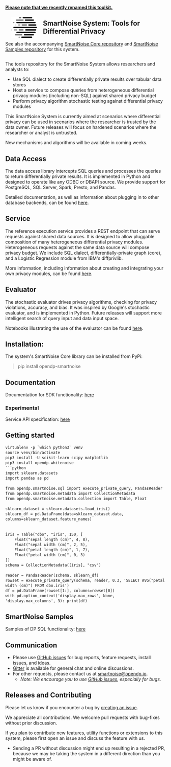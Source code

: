 [**Please note that we recently renamed this toolkit.**](https://projects.iq.harvard.edu/opendp/blog/building-inclusive-community)

<a href="https://opendifferentialprivacy.github.io"><img src="images/SmartNoise/SVG/Logo Mark_grey.svg" align="left" height="65" vspace="8" hspace="18"></a>
## SmartNoise System: Tools for Differential Privacy
See also the accompanying [SmartNoise Core repository](https://github.com/opendifferentialprivacy/smartnoise-core) and [SmartNoise Samples repository](https://github.com/opendifferentialprivacy/smartnoise-samples) for this system. </br>


##

The tools repository for the SmartNoise System allows researchers and analysts to: 

* Use SQL dialect to create differentially private results over tabular data stores
* Host a service to compose queries from heterogeneous differential privacy modules (including non-SQL) against shared privacy budget
* Perform privacy algorithm stochastic testing against differential privacy modules

This SmartNoise System is currently aimed at scenarios where differential privacy can be used in scenarios where the researcher is trusted by the data owner.  Future releases will focus on hardened scenarios where the researcher or analyst is untrusted.  

New mechanisms and algorithms will be available in coming weeks.

## Data Access

The data access library intercepts SQL queries and processes the queries to return differentially private results.  It is implemented in Python and designed to operate like any ODBC or DBAPI source.  We provide support for PostgreSQL, SQL Server, Spark, Presto, and Pandas.

Detailed documentation, as well as information about plugging in to other database backends, can be found [here](https://github.com/opendifferentialprivacy/smartnoise-samples/tree/master/docs).

## Service

The reference execution service provides a REST endpoint that can serve requests against shared data sources.  It is designed to allow pluggable composition of many heterogeneous differential privacy modules.  Heterogeneous requests against the same data source will compose privacy budget.  We include SQL dialect, differentially-private graph (core), and a Logistic Regression module from IBM's diffprivlib.

More information, including information about creating and integrating your own privacy modules, can be found [here](https://github.com/opendifferentialprivacy/smartnoise-system/tree/master/service).

## Evaluator

The stochastic evaluator drives privacy algorithms, checking for privacy violations, accuracy, and bias.  It was inspired by Google's stochastic evaluator, and is implemented in Python.  Future releases will support more intelligent search of query input and data input space.

Notebooks illustrating the use of the evaluator can be found [here](https://github.com/opendifferentialprivacy/smartnoise-samples/tree/master/evaluator).

## Installation:
The system's SmartNoise Core library can be installed from PyPi:
> pip install opendp-smartnoise

## Documentation
Documentation for SDK functionality: [here](https://opendifferentialprivacy.github.io/smartnoise-samples/docs/api/system/)

### Experimental
Service API specification: [here](https://github.com/opendifferentialprivacy/smartnoise-system/blob/master/service/openapi/swagger.yml)

## Getting started
```shell
virtualenv -p `which python3` venv
source venv/bin/activate
pip3 install -U scikit-learn scipy matplotlib
pip3 install opendp-whitenoise
```python
import sklearn.datasets
import pandas as pd

from opendp.smartnoise.sql import execute_private_query, PandasReader
from opendp.smartnoise.metadata import CollectionMetadata
from opendp.smartnoise.metadata.collection import Table, Float

sklearn_dataset = sklearn.datasets.load_iris()
sklearn_df = pd.DataFrame(data=sklearn_dataset.data, columns=sklearn_dataset.feature_names)


iris = Table("dbo", "iris", 150, [
    Float("sepal length (cm)", 4, 8),
    Float("sepal width (cm)", 2, 5),
    Float("petal length (cm)", 1, 7),
    Float("petal width (cm)", 0, 3)
])
schema = CollectionMetadata([iris], "csv")

reader = PandasReader(schema, sklearn_df)
rowset = execute_private_query(schema, reader, 0.3, 'SELECT AVG("petal width (cm)") FROM dbo.iris')
df = pd.DataFrame(rowset[1:], columns=rowset[0])
with pd.option_context('display.max_rows', None, 'display.max_columns', 3): print(df)
```
## SmartNoise Samples
Samples of DP SQL functionality: [here](https://github.com/opendifferentialprivacy/smartnoise-samples/blob/master/data/README.md)

## Communication

- Please use [GitHub issues](https://github.com/opendifferentialprivacy/smartnoise-system/issues) for bug reports, feature requests, install issues, and ideas.
- [Gitter](https://gitter.im/opendifferentialprivacy/SmartNoise) is available for general chat and online discussions.
- For other requests, please contact us at [smartnoise@opendp.io](mailto:smartnoise@opendp.io).
  - _Note: We encourage you to use [GitHub issues](https://github.com/opendifferentialprivacy/smartnoise-system/issues), especially for bugs._

## Releases and Contributing

Please let us know if you encounter a bug by [creating an issue](https://github.com/opendifferentialprivacy/smartnoise-system/issues).

We appreciate all contributions. We welcome pull requests with bug-fixes without prior discussion.

If you plan to contribute new features, utility functions or extensions to this system, please first open an issue and discuss the feature with us.
  - Sending a PR without discussion might end up resulting in a rejected PR, because we may be taking the system in a different direction than you might be aware of.
